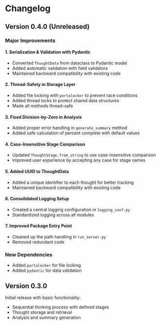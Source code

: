 # Changelog

## Version 0.4.0 (Unreleased)

### Major Improvements

#### 1. Serialization & Validation with Pydantic
- Converted `ThoughtData` from dataclass to Pydantic model
- Added automatic validation with field validators
- Maintained backward compatibility with existing code

#### 2. Thread-Safety in Storage Layer
- Added file locking with `portalocker` to prevent race conditions
- Added thread locks to protect shared data structures
- Made all methods thread-safe

#### 3. Fixed Division-by-Zero in Analysis
- Added proper error handling in `generate_summary` method
- Added safe calculation of percent complete with default values

#### 4. Case-Insensitive Stage Comparison
- Updated `ThoughtStage.from_string` to use case-insensitive comparison
- Improved user experience by accepting any case for stage names

#### 5. Added UUID to ThoughtData
- Added a unique identifier to each thought for better tracking
- Maintained backward compatibility with existing code

#### 6. Consolidated Logging Setup
- Created a central logging configuration in `logging_conf.py`
- Standardized logging across all modules

#### 7. Improved Package Entry Point
- Cleaned up the path handling in `run_server.py`
- Removed redundant code

### New Dependencies
- Added `portalocker` for file locking
- Added `pydantic` for data validation

## Version 0.3.0

Initial release with basic functionality:
- Sequential thinking process with defined stages
- Thought storage and retrieval
- Analysis and summary generation
